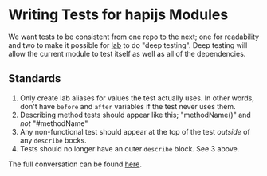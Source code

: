 # Writing Tests for hapijs Modules

We want tests to be consistent from one repo to the next; one for readability and two to make it possible for [lab](https://github.com/hapijs/lab) to do "deep testing". Deep testing will allow the current module to test itself as well as all of the dependencies.

## Standards

1. Only create lab aliases for values the test actually uses. In other words, don't have `before` and `after` variables if the test never uses them.
2. Describing method tests should appear like this; "methodName()" and _not_ "#methodName"
3. Any non-functional test should appear at the top of the test _outside_ of any `describe` bocks.
4. Tests should no longer have an outer `describe` block. See 3 above.

The full conversation can be found [here](https://github.com/hapijs/discuss/issues/24).
